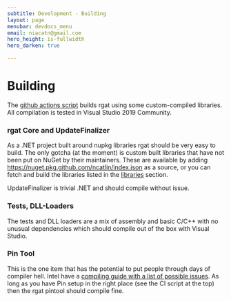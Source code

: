 ```yaml
---
subtitle: Development - Building
layout: page
menubar: devdocs_menu
email: niacatn@gmail.com
hero_height: is-fullwidth
hero_darken: true

---
```

# Building

The [github actions script](https://github.com/ncatlin/rgatPrivate/blob/master/.github/workflows/BuildWindows.yml) builds rgat using some custom-compiled libraries. All compilation is tested in Visual Studio 2019 Community.

### rgat Core and UpdateFinalizer

As a .NET project built around nupkg libraries rgat should be very easy to build. The only gotcha (at the moment) is custom built libraries that have not been put on NuGet by their maintainers. These are available by adding https://nuget.pkg.github.com/ncatlin/index.json as a source, or you can fetch and build the libraries listed in the [libraries](/devdocs/libraries) section.

UpdateFinalizer is trivial .NET and should compile without issue.

### Tests, DLL-Loaders

The tests and DLL loaders are a mix of assembly and basic C/C++ with no unusual dependencies which should compile out of the box with Visual Studio.

### Pin Tool

This is the one item that has the potential to put people through days of compiler hell. Intel have a [compiling guide with a list of possible issues](https://software.intel.com/sites/landingpage/pintool/docs/98437/PinCRT/PinCRT.pdf). As long as you have Pin setup in the right place (see the CI script at the top) then the rgat pintool should compile fine.